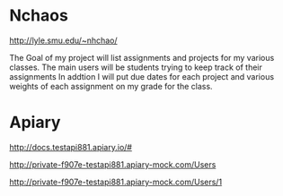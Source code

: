 # Nchaos

http://lyle.smu.edu/~nhchao/

The Goal of my project will list assignments and projects for my various classes. The main users will be students trying to keep track of their assignments In addtion I will put due dates for each project and various weights of each assignment on my grade for the class.


# Apiary

http://docs.testapi881.apiary.io/#

http://private-f907e-testapi881.apiary-mock.com/Users

http://private-f907e-testapi881.apiary-mock.com/Users/1
